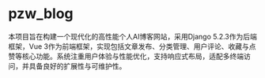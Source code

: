 # pzw_blog
本项目旨在构建一个现代化的高性能个人AI博客网站，采用Django 5.2.3作为后端框架，Vue 3作为前端框架，实现包括文章发布、分类管理、用户评论、收藏与点赞等核心功能。系统注重用户体验与性能优化，支持响应式布局，适配多终端访问，并具备良好的扩展性与可维护性。
